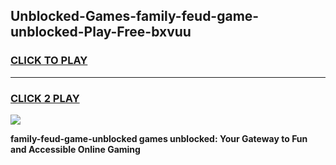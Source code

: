 
## Unblocked-Games-family-feud-game-unblocked-Play-Free-bxvuu
<h3>
<a href="https://premium76.site?title=family-feud-game-unblocked&ref=23A">CLICK TO PLAY</a></h3>
<hr>

<h3>
<a href="https://premium76.site?title=family-feud-game-unblocked&ref=23A">CLICK 2 PLAY</a>
  
</h3>

<a href="https://premium76.site?title=family-feud-game-unblocked&ref=23A"><img src="https://clearcache.store/games.png"></a>


**family-feud-game-unblocked games unblocked: Your Gateway to Fun and Accessible Online Gaming**

